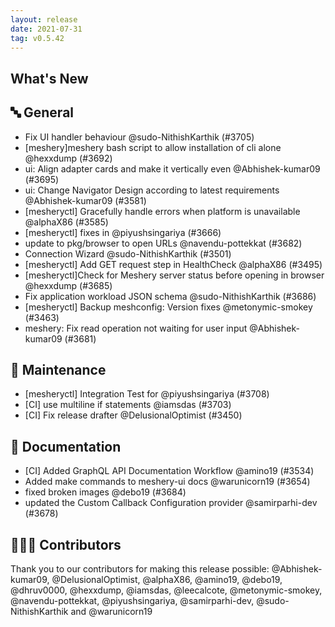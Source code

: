 ```yaml
---
layout: release
date: 2021-07-31
tag: v0.5.42
---
```


## What's New
## 🔤 General
- Fix UI handler behaviour @sudo-NithishKarthik (#3705)
- [meshery]meshery bash script to allow installation of cli alone @hexxdump (#3692)
- ui: Align adapter cards and make it vertically even @Abhishek-kumar09 (#3695)
- ui: Change Navigator Design according to latest requirements @Abhishek-kumar09 (#3581)
- [mesheryctl] Gracefully handle errors when platform is unavailable @alphaX86 (#3585)
- [mesheryctl] fixes in  @piyushsingariya (#3666)
- update to pkg/browser to open URLs @navendu-pottekkat (#3682)
- Connection Wizard @sudo-NithishKarthik (#3501)
- [mesheryctl] Add GET request step in HealthCheck @alphaX86 (#3495)
- [mesheryctl]Check for Meshery server status before opening in browser @hexxdump (#3685)
- Fix application workload JSON schema @sudo-NithishKarthik (#3686)
- [mesheryctl] Backup meshconfig: Version fixes @metonymic-smokey (#3463)
- meshery: Fix read operation not waiting for user input @Abhishek-kumar09 (#3681)

## 🧰 Maintenance

- [mesheryctl] Integration Test for  @piyushsingariya (#3708)
- [CI] use multiline if statements @iamsdas (#3703)
- [CI] Fix release drafter @DelusionalOptimist (#3450)

## 📖 Documentation

- [CI] Added GraphQL API Documentation Workflow @amino19 (#3534)
- Added make commands to meshery-ui docs @warunicorn19 (#3654)
- fixed broken images @debo19 (#3684)
- updated the Custom Callback Configuration provider @samirparhi-dev (#3678)

## 👨🏽‍💻 Contributors

Thank you to our contributors for making this release possible:
@Abhishek-kumar09, @DelusionalOptimist, @alphaX86, @amino19, @debo19, @dhruv0000, @hexxdump, @iamsdas, @leecalcote, @metonymic-smokey, @navendu-pottekkat, @piyushsingariya, @samirparhi-dev, @sudo-NithishKarthik and @warunicorn19
 
